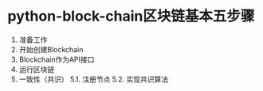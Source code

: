 # python-block-chain区块链基本五步骤
1. 准备工作
2. 开始创建Blockchain
3. Blockchain作为API接口
4. 运行区块链
5. 一致性（共识）
 5.1. 注册节点
 5.2. 实现共识算法
